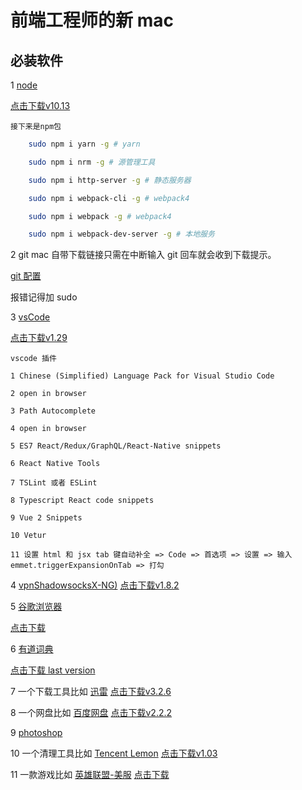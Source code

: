 # 前端工程师的新 mac


## 必装软件

1 [node](http://nodejs.cn/download/)

  [点击下载v10.13](https://npm.taobao.org/mirrors/node/v10.13.0/node-v10.13.0.pkg)

    接下来是npm包
```bash
    sudo npm i yarn -g # yarn

    sudo npm i nrm -g # 源管理工具

    sudo npm i http-server -g # 静态服务器

    sudo npm i webpack-cli -g # webpack4

    sudo npm i webpack -g # webpack4

    sudo npm i webpack-dev-server -g # 本地服务
```
2 git mac 自带下载链接只需在中断输入 git 回车就会收到下载提示。

[git 配置](https://github.com/PsChina/angularJS/blob/master/1-git/1.git%E7%9A%84%E9%85%8D%E7%BD%AE%E5%92%8C%E5%B8%B8%E7%94%A8%E5%91%BD%E4%BB%A4.md)

报错记得加 sudo

3 [vsCode](https://code.visualstudio.com/)

  [点击下载v1.29](https://vscode.cdn.azure.cn/stable/bc24f98b5f70467bc689abf41cc5550ca637088e/VSCode-darwin-stable.zip)

    vscode 插件

    1 Chinese (Simplified) Language Pack for Visual Studio Code

    2 open in browser

    3 Path Autocomplete

    4 open in browser 

    5 ES7 React/Redux/GraphQL/React-Native snippets

    6 React Native Tools

    7 TSLint 或者 ESLint

    8 Typescript React code snippets

    9 Vue 2 Snippets

    10 Vetur

    11 设置 html 和 jsx tab 键自动补全 => Code => 首选项 => 设置 => 输入 emmet.triggerExpansionOnTab => 打勾


4 [vpnShadowsocksX-NG)](https://github.com/shadowsocks/ShadowsocksX-NG)
  [点击下载v1.8.2](https://github.com/shadowsocks/ShadowsocksX-NG/releases/download/v1.8.2/ShadowsocksX-NG.app.1.8.2.zip)

5 [谷歌浏览器](https://www.google.com/chrome/)

  [点击下载](https://www.google.com/chrome/thank-you.html?statcb=0&installdataindex=empty)

6 [有道词典](http://cidian.youdao.com/index-mac.html)

  [点击下载 last version](https://itunes.apple.com/cn/app/%E7%BD%91%E6%98%93%E6%9C%89%E9%81%93%E8%AF%8D%E5%85%B8/id491854842?mt=12)

7 一个下载工具比如 [迅雷](https://www.xunlei.com/) 
  [点击下载v3.2.6](http://down.sandai.net/mac/thunder_3.2.6.3728.dmg)

8 一个网盘比如 [百度网盘](https://pan.baidu.com/download#pan)
  [点击下载v2.2.2](http://issuecdn.baidupcs.com/issue/netdisk/MACguanjia/BaiduNetdisk_mac_2.2.2.dmg)

9 [photoshop](https://www.adobe.com/cn/products/photoshop.html)

10 一个清理工具比如 [Tencent Lemon](https://mac.gj.qq.com/)
  [点击下载v1.03](https://pm.myapp.com/invc/xfspeed/qqpcmgr/module_update/1542716962.4068.Lemon.1.0.3.dmg)

11 一款游戏比如 [英雄联盟-美服](https://signup.na.leagueoflegends.com/en/signup/redownload)
  [点击下载](https://riotgamespatcher-a.akamaihd.net/releases/Maclive/installer/deploy/League%20of%20Legends%20installer%20NA.dmg)

